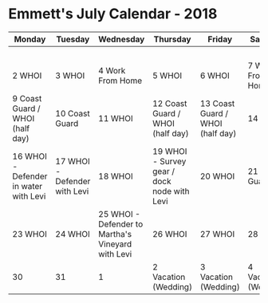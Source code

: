 # Emmett's July Calendar - 2018

|Monday|Tuesday|Wednesday|Thursday|Friday|Saturday|Sunday|
|---|---|---|---|---|---|---|
|   |   |   |   |   |   |1   |
|2  WHOI   |3 WHOI  |4 Work From Home  |5  WHOI|6 WHOI   |7 Work From Home  |8 Work From Home (half day)   |
|9 Coast Guard / WHOI (half day)   |10  Coast Guard |11 WHOI  |12 Coast Guard / WHOI (half day) |13 Coast Guard / WHOI (half day)|14   |15 Onesquethaw Cave  |
|16 WHOI - Defender in water with Levi|17 WHOI - Defender with Levi  |18 WHOI  |19  WHOI - Survey gear / dock node with Levi  |20  WHOI |21 Coast Guard  |22   |
|23  WHOI |24 WHOI  |25  WHOI - Defender to Martha's Vineyard with Levi   |26 WHOI   |27 WHOI   |28   |29   |
|30   |31  | 1  | 2 Vacation (Wedding)   |3 Vacation (Wedding)   | 4 Vacation (Wedding)   |   |


